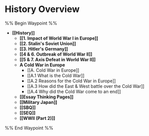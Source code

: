 # History Overview

%% Begin Waypoint %%
- **[[History]]**
	- **[[1. Impact of World War I in Europe]]**
	- **[[2. Stalin's Soviet Union]]**
	- **[[3. Hitler's Germany]]**
	- **[[4 & 6. Outbreak of World War II]]**
	- **[[5 & 7. Axis Defeat in World War II]]**
	- **A Cold War in Europe**
		- [[A. Cold War in Europe]]
		- [[A.1 What is the Cold War]]
		- [[A.2 Reasons for the Cold War in Europe]]
		- [[A.3 How did the East & West battle over the Cold War]]
		- [[A.4 Why did the Cold War come to an end]]
	- **[[Essay Thinking Pages]]**
	- **[[Military Japan]]**
	- **[[SBQ]]**
	- **[[SEQ]]**
	- **[[WWII (Part 2)]]**

%% End Waypoint %%